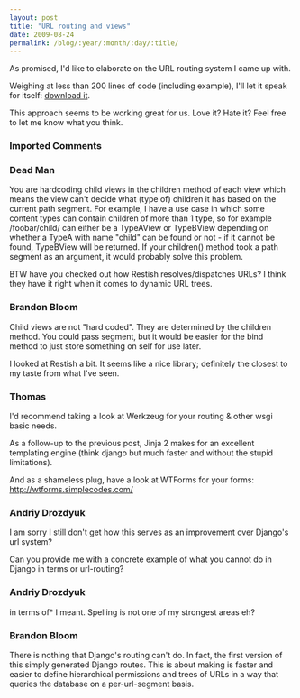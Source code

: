 ```yaml
---
layout: post
title: "URL routing and views"
date: 2009-08-24
permalink: /blog/:year/:month/:day/:title/
---
```


As promised, I'd like to elaborate on the URL routing system I came up with.

Weighing at less than 200 lines of code (including example), I'll let it speak for itself:
<a href="http://www.brandonbloom.name/static/blog_files/viewdemo.zip">download it</a>.

This approach seems to be working great for us. Love it?
Hate it? Feel free to let me know what you think.

### Imported Comments

### Dead Man

You are hardcoding child views in the children method of each view which means
the view can't decide what (type of) children it has based on the current path
segment. For example, I have a use case in which some content types can contain
children of more than 1 type, so for example /foobar/child/ can either be a
TypeAView or TypeBView depending on whether a TypeA with name "child" can be
found or not - if it cannot be found, TypeBView will be returned. If your
children() method took a path segment as an argument, it would probably solve
this problem.

BTW have you checked out how Restish
resolves/dispatches URLs? I think they have it right when it comes to dynamic
URL trees.

### Brandon Bloom

Child views are not "hard coded". They are determined by the children method.
You could pass segment, but it would be easier for the bind method to just
store something on self for use later.

I looked at Restish a bit. It seems like a nice library; definitely the closest
to my taste from what I've seen.

### Thomas

I'd recommend taking a look at Werkzeug for your routing & other wsgi basic
needs.

As a follow-up to the previous post, Jinja 2 makes for an excellent templating
engine (think django but much faster and without the stupid limitations).

And as a shameless plug, have a look at WTForms for your forms:
http://wtforms.simplecodes.com/

### Andriy Drozdyuk

I am sorry I still don't get how this serves as an improvement over Django's
url system?

Can you provide me with a concrete example of what you cannot do in Django in
terms or url-routing?

### Andriy Drozdyuk

in terms of* I meant. Spelling is not one of my strongest areas eh?

### Brandon Bloom

There is nothing that Django's routing can't do. In fact, the first version of
this simply generated Django routes. This is about making is faster and easier
to define hierarchical permissions and trees of URLs in a way that queries the
database on a per-url-segment basis.
